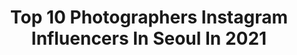 ---
title: Top 10 Photographers Instagram Influencers In Seoul In 2021
description: >-
  Find top photographers Instagram influencers in Seoul in 2021. Most popular hashtags: #leicam7 #500px #halloween.
platform: Instagram
hits: 36
text_top: Analyze the most popular Instagram profiles on inBeat.
text_bottom: Our search engine holds 36 Instagram influencers like this in Seoul, South Korea for you to connect with.
profiles:
  - username: "yvessochi"
    fullname: >-
      YVES SOCHI
    bio: >-
      Photographer Seoul, South Korea
    location: "South Korea"
    followers: 3073
    engagement: 8953
    commentsToLikes: 0.015525
    id: ck55nfthb646a0i11gt3rf86l
    verified: false
    hashtags: ""
  - username: "wamel_pic"
    fullname: >-
      워멜
    bio: >-
      Photographer(male) / Seoul . 촬영문의(유료)는 아래 카카오톡 링크로 주세요👋🏻 (서울/제주 웨딩계정 @wamel_snap )
    location: "South Korea"
    followers: 30411
    engagement: 647
    commentsToLikes: 0.014793
    id: ck9wfutpfql910j78vda3xyxk
    verified: false
    hashtags: ""
  - username: "gorgeousalice_"
    fullname: >-
      Alicefilm
    bio: >-
      ㅤ @soonsoo.alice ㅤ •Photographer,Traveler• ㅤ<<Seoul, Busan , Ulsan>> ㅤ 💕Princess maker💕ㅤㅤ 상업촬영/일반인 유료촬영 -DM or kalaotalk👇🏻
    location: "South Korea"
    followers: 62342
    engagement: 210
    commentsToLikes: 0.012238
    id: ck9wdov53gl0o0j789s7sugmo
    verified: false
    hashtags: "#naturekind, #alwaysarden, #56, #rate"
  - username: "rye_whiskey"
    fullname: >-
      ᴊᴏɴɢᴡᴏᴏ ᴋɪᴍ
    bio: >-
      :: ᴍᴏᴏᴅʏ ᴊᴏᴜʀɴᴇʏᴇʀ :: Street Photographer & Engineer :: @leica_camera 📍Seoul, Korea.
    location: "South Korea"
    followers: 31712
    engagement: 386
    commentsToLikes: 0.026391
    id: ck0w5w0v05p5d0i19l5h16wcd
    verified: false
    hashtags: "#adobepartner, #leicam10d, #ektar100, #leicam7"
  - username: "seoul_nightview"
    fullname: >-
      KIMYANGWOO
    bio: >-
      Seoul Nightview&Landscape 📷 Photographer 📨hangena@naver.com
    location: "South Korea"
    followers: 20175
    engagement: 535
    commentsToLikes: 0.021080
    id: ck55o2qaj7ikq0i112gopzq2d
    verified: false
    hashtags: "#awesomeview, #nikon, #nikonphotography, #landscapephotography"
  - username: "stefaniemichova"
    fullname: >-
      Stefanie Michova
    bio: >-
      스테파니 미초바 | 🇩🇪 in Seoul | 꽃신 🇰🇷 • @speeker_official • photographer @michovasfilm • wanna be foodie @wurstmodelever •
    location: "South Korea"
    followers: 268882
    engagement: 514
    commentsToLikes: 0.006966
    id: ck14jcse3jov30i19dw556jcs
    verified: true
    hashtags: "#caudalie, #coachxbasquiat, #ad"
  - username: "sergeleephoto"
    fullname: >-
      #SERGELEEPHOTO
    bio: >-
      📸 International Photographer / Creator @RussianGods 🇷🇺 MOSCOW 🇺🇸 NEW YORK 🇰🇷 SEOUL 🇯🇵 TOKYO 🌏 WORLDWIDE AVAILABLE SOON 📍 NOW IN MOSCOW
    location: "South Korea"
    followers: 22838
    engagement: 319
    commentsToLikes: 0.015956
    id: ck0u19j7cw6b30i19ix8u5spw
    verified: false
    hashtags: "#halloween, #sergeleephoto, #nothingbutjeans, #fitnessmotivation"
  - username: "clarissaacindy"
    fullname: >-
      Cindy | Korea Travel
    bio: >-
      ▫️Travel photographer💃 ▫️🇮🇩 living in📍Seoul,South Korea🇰🇷 ▫️Follow @secaccou_ for random snaps🎪 ▫️My story featured on Canon Korea👇
    location: "South Korea"
    followers: 5388
    engagement: 2848
    commentsToLikes: 0.025587
    id: ck5hpknlmril80i112duewd7r
    verified: false
    hashtags: "#voyagedexplore, #discoverwithalpha, #sonya7iii, #mysouthboundtrip"
  - username: "by.future"
    fullname: >-
      By.Future 미래 💫
    bio: >-
      🇰🇷 Seoul, Korea | Mirae yoon Traveler, Photographer, Designer 사진찍는 여자와 영상찍는 남자📸 ㅤ • Contact | future_yoon@naver.com • #바이퓨쳐 대표작가 @by.future_official
    location: "South Korea"
    followers: 28139
    engagement: 296
    commentsToLikes: 0.030899
    id: ck6u3ist1y16x0j71ep9vo7qt
    verified: false
    hashtags: "#k2, #newzealand, #mountcook, #time2mini"
  - username: "foto_jinb"
    fullname: >-
      ʏᴏᴜɴɢᴊɪɴ ʙ. ᴋɪᴍ
    bio: >-
      #Traveler & #Photographer Based in Dallas, TX 🇺🇸 From Seoul, Korea 🇰🇷
    location: "South Korea"
    followers: 4687
    engagement: 1518
    commentsToLikes: 0.035869
    id: ckf5mw2lkvnqz0j23b3whpnw2
    verified: false
    hashtags: "#youngjinkimphotography"
---